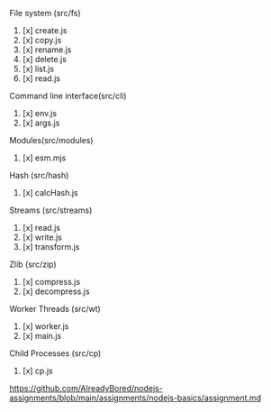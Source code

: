 File system (src/fs)
1. [x] create.js
2. [x] copy.js
3. [x] rename.js
4. [x] delete.js
5. [x] list.js
6. [x] read.js

Command line interface(src/cli)
1. [x] env.js
2. [x] args.js

Modules(src/modules)
1. [x] esm.mjs

Hash (src/hash)
1. [x] calcHash.js

Streams (src/streams)
1. [x] read.js
2. [x] write.js
3. [x] transform.js

Zlib (src/zip)
1. [x] compress.js
2. [x] decompress.js

Worker Threads (src/wt)
1. [x] worker.js
2. [x] main.js

Child Processes (src/cp)
1. [x] cp.js


https://github.com/AlreadyBored/nodejs-assignments/blob/main/assignments/nodejs-basics/assignment.md